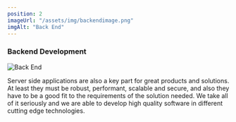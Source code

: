 ```yaml
---
position: 2
imageUrl: "/assets/img/backendimage.png"
imgAlt: "Back End"
---
```


### Backend Development

<div class="content">
  <div class="image-container">
      <img src="{{ "/assets/img/backendimage.png" | relative_url }}" alt="Back End"/>
  </div>
  <div class="text-container">
    <p>Server side applications are also a key part for great products and solutions. At least they must be robust, performant, scalable and secure, and also they have to be a good fit to the requirements of the solution needed. We take all of it seriously and we are able to develop high quality software in different cutting edge technologies.</p>
  </div>
</div>